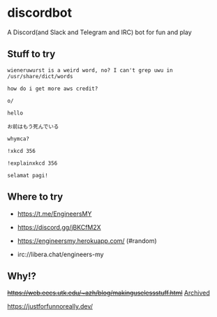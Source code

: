 # discordbot
A Discord(and Slack and Telegram and IRC) bot for fun and play

## Stuff to try

`wieneruwurst is a weird word, no? I can't grep uwu in /usr/share/dict/words`

`how do i get more aws credit?`

`o/`

`hello`

`お前はもう死んでいる`

`whymca?`

`!xkcd 356`

`!explainxkcd 356`

`selamat pagi!`

## Where to try

* https://t.me/EngineersMY

* https://discord.gg/jBKCfM2X

* https://engineersmy.herokuapp.com/ (#random)

* irc://libera.chat/engineers-my

## Why!?

~~https://web.eecs.utk.edu/~azh/blog/makinguselessstuff.html~~ [Archived](https://archive.is/LDpdY) 

https://justforfunnoreally.dev/
